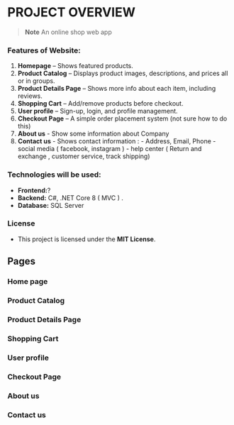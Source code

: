 

# PROJECT OVERVIEW
>**Note**
>  An online shop web app 

### Features of Website:

1.  **Homepage** – Shows featured products.
2.  **Product Catalog** – Displays product images, descriptions, and prices all or in groups.
3.  **Product Details Page** – Shows more info about each item, including reviews.
4.  **Shopping Cart** – Add/remove products before checkout.
5.  **User profile** – Sign-up, login, and profile management.
6.  **Checkout Page** – A simple order placement system (not sure how to do this)
7.  **About us** - Show some information about Company
8.  **Contact us** - Shows contact information :
									-  Address, Email, Phone
									-  social media ( facebook, instagram )
									-  help center ( Return and exchange , customer service, track shipping)

### Technologies will be used:

-   **Frontend:**?
-   **Backend:** C#, .NET Core 8 ( MVC ) .
-   **Database:** SQL Server 
### License
- This project is licensed under the **MIT License**.

## Pages
###  Home page
 
###  Product Catalog

###  Product Details Page
###  Shopping Cart
###  User profile
###  Checkout Page

###  About us
###  Contact us

